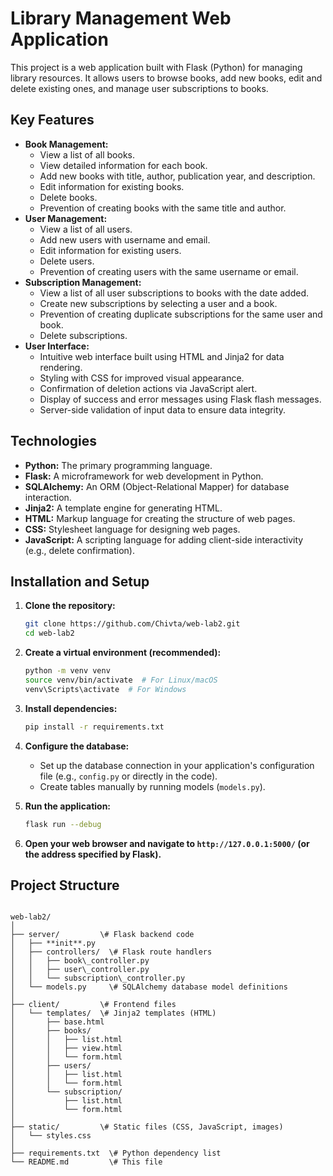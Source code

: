 # Library Management Web Application

This project is a web application built with Flask (Python) for managing library resources. It allows users to browse books, add new books, edit and delete existing ones, and manage user subscriptions to books.

## Key Features

  * **Book Management:**
      * View a list of all books.
      * View detailed information for each book.
      * Add new books with title, author, publication year, and description.
      * Edit information for existing books.
      * Delete books.
      * Prevention of creating books with the same title and author.
  * **User Management:**
      * View a list of all users.
      * Add new users with username and email.
      * Edit information for existing users.
      * Delete users.
      * Prevention of creating users with the same username or email.
  * **Subscription Management:**
      * View a list of all user subscriptions to books with the date added.
      * Create new subscriptions by selecting a user and a book.
      * Prevention of creating duplicate subscriptions for the same user and book.
      * Delete subscriptions.
  * **User Interface:**
      * Intuitive web interface built using HTML and Jinja2 for data rendering.
      * Styling with CSS for improved visual appearance.
      * Confirmation of deletion actions via JavaScript alert.
      * Display of success and error messages using Flask flash messages.
      * Server-side validation of input data to ensure data integrity.

## Technologies

  * **Python:** The primary programming language.
  * **Flask:** A microframework for web development in Python.
  * **SQLAlchemy:** An ORM (Object-Relational Mapper) for database interaction.
  * **Jinja2:** A template engine for generating HTML.
  * **HTML:** Markup language for creating the structure of web pages.
  * **CSS:** Stylesheet language for designing web pages.
  * **JavaScript:** A scripting language for adding client-side interactivity (e.g., delete confirmation).

## Installation and Setup

1.  **Clone the repository:**

    ```bash
    git clone https://github.com/Chivta/web-lab2.git
    cd web-lab2
    ```

2.  **Create a virtual environment (recommended):**

    ```bash
    python -m venv venv
    source venv/bin/activate  # For Linux/macOS
    venv\Scripts\activate  # For Windows
    ```

3.  **Install dependencies:**

    ```bash
    pip install -r requirements.txt
    ```

4.  **Configure the database:**

      * Set up the database connection in your application's configuration file (e.g., `config.py` or directly in the code).
      * Create tables manually by running models (`models.py`).

5.  **Run the application:**

    ```bash
    flask run --debug
    ```

6.  **Open your web browser and navigate to `http://127.0.0.1:5000/` (or the address specified by Flask).**

## Project Structure

````

web-lab2/
│
├── server/         \# Flask backend code
│   ├── **init**.py
│   ├── controllers/  \# Flask route handlers
│   │   ├── book\_controller.py
│   │   ├── user\_controller.py
│   │   └── subscription\_controller.py
│   └── models.py     \# SQLAlchemy database model definitions
│
├── client/         \# Frontend files
│   └── templates/  \# Jinja2 templates (HTML)
│       ├── base.html
│       ├── books/
│       │   ├── list.html
│       │   ├── view.html
│       │   └── form.html
│       ├── users/
│       │   ├── list.html
│       │   └── form.html
│       └── subscription/
│           ├── list.html
│           └── form.html
│
├── static/         \# Static files (CSS, JavaScript, images)
│   └── styles.css
│
├── requirements.txt  \# Python dependency list
└── README.md         \# This file
